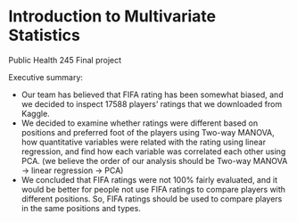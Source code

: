 # Introduction to Multivariate Statistics
Public Health 245 Final project

Executive summary:
* Our team has believed that FIFA rating has been somewhat biased, and we decided to inspect 17588 players’ ratings that we
downloaded from Kaggle.
* We decided to examine whether ratings were different based on positions and preferred foot of the players using Two-way
MANOVA, how quantitative variables were related with the rating using linear regression, and find how each variable was
correlated each other using PCA. (we believe the order of our analysis should be Two-way MANOVA -> linear regression -> PCA)
* We concluded that FIFA ratings were not 100% fairly evaluated, and it would be better for people not use FIFA ratings to
compare players with different positions. So, FIFA ratings should be used to compare players in the same positions and types.
